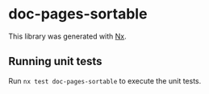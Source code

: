 # doc-pages-sortable

This library was generated with [Nx](https://nx.dev).


## Running unit tests

Run `nx test doc-pages-sortable` to execute the unit tests.


